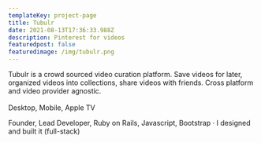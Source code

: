 ```yaml
---
templateKey: project-page
title: Tubulr
date: 2021-08-13T17:36:33.988Z
description: Pinterest for videos
featuredpost: false
featuredimage: /img/tubulr.png
---
```

Tubulr is a crowd sourced video curation platform. Save videos for later, organized videos into collections, share videos with friends. Cross platform and video provider agnostic.\
\
Desktop, Mobile, Apple TV

Founder, Lead Developer, Ruby on Rails, Javascript, Bootstrap · I designed and built it (full-stack)

